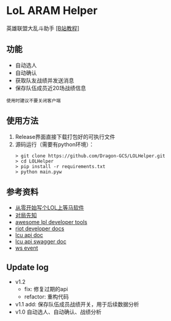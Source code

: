 # LoL ARAM Helper

英雄联盟大乱斗助手 [[B站教程]](https://www.bilibili.com/video/BV1U341137PF)

## 功能

- 自动选人
- 自动确认
- 获取队友战绩并发送消息
- 保存队伍成员近20场战绩信息

``使用时建议不要关闭客户端``

## 使用方法

1. Release界面直接下载打包好的可执行文件
2. 源码运行（需要有python环境）：
    ```shell
    > git clone https://github.com/Dragon-GCS/LOLHelper.git
    > cd LOLHelper
    > pip install -r requirements.txt
    > python main.pyw
    ```

## 参考资料

- [从零开始写个LOL上等马软件](https://www.bilibili.com/video/BV1A34y117kh)
- [对局先知](https://github.com/real-web-world/hh-lol-prophet)
- [awesome lpl developer tools](https://github.com/CommunityDragon/awesome-league#developer-tools)
- [riot developer docs](https://developer.riotgames.com/docs/lol)
- [lcu api doc](https://lcu.vivide.re/)
- [lcu api swagger doc](https://www.mingweisamuel.com/lcu-schema/tool/)
- [ws event](https://hextechdocs.dev/getting-started-with-the-lcu-websocket/)

## Update log

- v1.2
  - fix: 修复过期的api
  - refactor: 重构代码
- v1.1 add: 保存队伍成员战绩开关，用于后续数据分析
- v1.0 自动选人、自动确认、战绩分析

